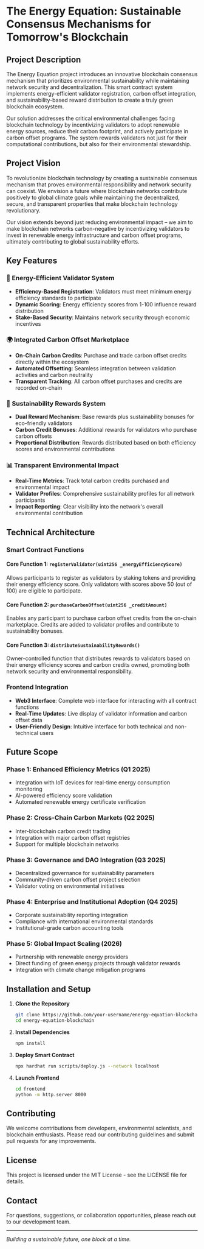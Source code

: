 # The Energy Equation: Sustainable Consensus Mechanisms for Tomorrow's Blockchain

## Project Description

The Energy Equation project introduces an innovative blockchain consensus mechanism that prioritizes environmental sustainability while maintaining network security and decentralization. This smart contract system implements energy-efficient validator registration, carbon offset integration, and sustainability-based reward distribution to create a truly green blockchain ecosystem.

Our solution addresses the critical environmental challenges facing blockchain technology by incentivizing validators to adopt renewable energy sources, reduce their carbon footprint, and actively participate in carbon offset programs. The system rewards validators not just for their computational contributions, but also for their environmental stewardship.

## Project Vision

To revolutionize blockchain technology by creating a sustainable consensus mechanism that proves environmental responsibility and network security can coexist. We envision a future where blockchain networks contribute positively to global climate goals while maintaining the decentralized, secure, and transparent properties that make blockchain technology revolutionary.

Our vision extends beyond just reducing environmental impact – we aim to make blockchain networks carbon-negative by incentivizing validators to invest in renewable energy infrastructure and carbon offset programs, ultimately contributing to global sustainability efforts.

## Key Features

### 🌱 Energy-Efficient Validator System
- **Efficiency-Based Registration**: Validators must meet minimum energy efficiency standards to participate
- **Dynamic Scoring**: Energy efficiency scores from 1-100 influence reward distribution
- **Stake-Based Security**: Maintains network security through economic incentives

### 🌍 Integrated Carbon Offset Marketplace
- **On-Chain Carbon Credits**: Purchase and trade carbon offset credits directly within the ecosystem
- **Automated Offsetting**: Seamless integration between validation activities and carbon neutrality
- **Transparent Tracking**: All carbon offset purchases and credits are recorded on-chain

### 💚 Sustainability Rewards System
- **Dual Reward Mechanism**: Base rewards plus sustainability bonuses for eco-friendly validators
- **Carbon Credit Bonuses**: Additional rewards for validators who purchase carbon offsets
- **Proportional Distribution**: Rewards distributed based on both efficiency scores and environmental contributions

### 📊 Transparent Environmental Impact
- **Real-Time Metrics**: Track total carbon credits purchased and environmental impact
- **Validator Profiles**: Comprehensive sustainability profiles for all network participants
- **Impact Reporting**: Clear visibility into the network's overall environmental contribution

## Technical Architecture

### Smart Contract Functions

#### Core Function 1: `registerValidator(uint256 _energyEfficiencyScore)`
Allows participants to register as validators by staking tokens and providing their energy efficiency score. Only validators with scores above 50 (out of 100) are eligible to participate.

#### Core Function 2: `purchaseCarbonOffset(uint256 _creditAmount)`
Enables any participant to purchase carbon offset credits from the on-chain marketplace. Credits are added to validator profiles and contribute to sustainability bonuses.

#### Core Function 3: `distributeSustainabilityRewards()`
Owner-controlled function that distributes rewards to validators based on their energy efficiency scores and carbon credits owned, promoting both network security and environmental responsibility.

### Frontend Integration
- **Web3 Interface**: Complete web interface for interacting with all contract functions
- **Real-Time Updates**: Live display of validator information and carbon offset data
- **User-Friendly Design**: Intuitive interface for both technical and non-technical users

## Future Scope

### Phase 1: Enhanced Efficiency Metrics (Q1 2025)
- Integration with IoT devices for real-time energy consumption monitoring
- AI-powered efficiency score validation
- Automated renewable energy certificate verification

### Phase 2: Cross-Chain Carbon Markets (Q2 2025)
- Inter-blockchain carbon credit trading
- Integration with major carbon offset registries
- Support for multiple blockchain networks

### Phase 3: Governance and DAO Integration (Q3 2025)
- Decentralized governance for sustainability parameters
- Community-driven carbon offset project selection
- Validator voting on environmental initiatives

### Phase 4: Enterprise and Institutional Adoption (Q4 2025)
- Corporate sustainability reporting integration
- Compliance with international environmental standards
- Institutional-grade carbon accounting tools

### Phase 5: Global Impact Scaling (2026)
- Partnership with renewable energy providers
- Direct funding of green energy projects through validator rewards
- Integration with climate change mitigation programs

## Installation and Setup

1. **Clone the Repository**
   ```bash
   git clone https://github.com/your-username/energy-equation-blockchain
   cd energy-equation-blockchain
   ```

2. **Install Dependencies**
   ```bash
   npm install
   ```

3. **Deploy Smart Contract**
   ```bash
   npx hardhat run scripts/deploy.js --network localhost
   ```

4. **Launch Frontend**
   ```bash
   cd frontend
   python -m http.server 8000
   ```

## Contributing

We welcome contributions from developers, environmental scientists, and blockchain enthusiasts. Please read our contributing guidelines and submit pull requests for any improvements.

## License

This project is licensed under the MIT License - see the LICENSE file for details.

## Contact

For questions, suggestions, or collaboration opportunities, please reach out to our development team.

---

*Building a sustainable future, one block at a time.*
